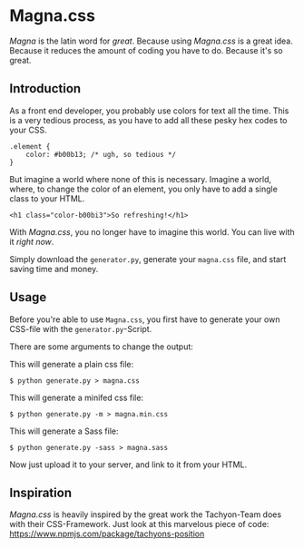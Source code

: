 # Magna.css

*Magna* is the latin word for *great*. Because using *Magna.css* is a great idea. Because it reduces the amount of coding you have to do. Because it's so great.

## Introduction

As a front end developer, you probably use colors for text all the time. This is a very tedious process, as you have to add all these pesky hex codes to your CSS.

```
.element {
    color: #b00b13; /* ugh, so tedious */
}
```

But imagine a world where none of this is necessary. Imagine a world, where, to change the color of an element, you only have to add a single class to your HTML.

```
<h1 class="color-b00bi3">So refreshing!</h1>
```

With *Magna.css*, you no longer have to imagine this world. You can live with it *right now*.

Simply download the `generator.py`, generate your `magna.css` file, and start saving time and money.

## Usage

Before you're able to use `Magna.css`, you first have to generate your own CSS-file with the `generator.py`-Script.

There are some arguments to change the output:

This will generate a plain css file:
```
$ python generate.py > magna.css
```

This will generate a minifed css file:
```
$ python generate.py -m > magna.min.css
```

This will generate a Sass file:
```
$ python generate.py -sass > magna.sass
```

Now just upload it to your server, and link to it from your HTML.

## Inspiration

*Magna.css* is heavily inspired by the great work the Tachyon-Team does with their CSS-Framework. Just look at this marvelous piece of code: https://www.npmjs.com/package/tachyons-position
